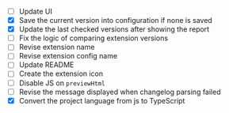- [ ] Update UI
- [X] Save the current version into configuration if none is saved
- [X] Update the last checked versions after showing the report
- [ ] Fix the logic of comparing extension versions
- [ ] Revise extension name
- [ ] Revise extension config name
- [ ] Update README
- [ ] Create the extension icon
- [ ] Disable JS on `previewHtml`
- [ ] Revise the message displayed when changelog parsing failed
- [X] Convert the project language from js to TypeScript
